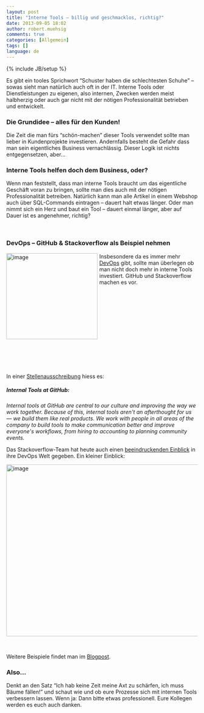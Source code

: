 ```yaml
---
layout: post
title: "Interne Tools – billig und geschmacklos, richtig?"
date: 2013-09-05 18:02
author: robert.muehsig
comments: true
categories: [Allgemein]
tags: []
language: de
---
```

{% include JB/setup %}
<p>Es gibt ein tooles Sprichwort “Schuster haben die schlechtesten Schuhe” – sowas sieht man natürlich auch oft in der IT. Interne Tools oder Dienstleistungen zu eigenen, also internen, Zwecken werden meist halbherzig oder auch gar nicht mit der nötigen Professionalität betrieben und entwickelt.</p> <h3>Die Grundidee – alles für den Kunden!</h3> <p>Die Zeit die man fürs “schön-machen” dieser Tools verwendet sollte man lieber in Kundenprojekte investieren. Andernfalls besteht die Gefahr dass man sein eigentliches Business vernachlässig. Dieser Logik ist nichts entgegensetzen, aber…</p> <h3>Interne Tools helfen doch dem Business, oder?</h3> <p>Wenn man feststellt, dass man interne Tools braucht um das eigentliche Geschäft voran zu bringen, sollte man dies auch mit der nötigen Professionalität betreiben. Natürlich kann man alle Artikel in einem Webshop auch über SQL-Commands eintragen – dauert halt etwas länger. Oder man nimmt sich ein Herz und baut ein Tool – dauert einmal länger, aber auf Dauer ist es angenehmer, richtig?</p> <p>&nbsp;</p> <h3>DevOps – GitHub &amp; Stackoverflow als Beispiel nehmen</h3> <p><a href="http://en.wikipedia.org/wiki/DevOps"><img title="image" style="border-top: 0px; border-right: 0px; border-bottom: 0px; margin: 0px 5px 0px 0px; border-left: 0px; display: inline" border="0" alt="image" src="{{BASE_PATH}}/assets/wp-images/image1919.png" width="240" align="left" height="227"></a>Insbesondere da es immer mehr <a href="http://en.wikipedia.org/wiki/DevOps">DevOps</a> gibt, sollte man überlegen ob man nicht doch mehr in interne Tools investiert. GitHub und Stackoverflow machen es vor.</p> <p>&nbsp;</p> <p>&nbsp;</p> <p>&nbsp;</p> <p>&nbsp;</p> <p>&nbsp;</p> <p>&nbsp;</p> <p>&nbsp;</p> <p>In einer <a href="https://jobs.github.com/positions/38bad1be-105a-11e3-8ccf-64433d98d63e">Stellenausschreibung</a> hiess es:</p> <h5><em>Internal Tools at GitHub:</em></h5> <p><em>Internal tools at GitHub are central to our culture and improving the way we work together. Because of this, internal tools aren't an afterthought for us — we build them like real products. We work with people in all areas of the company to build tools to make communication better and improve everyone's workflows, from hiring to accounting to planning community events.</em> <p>Das Stackoverflow-Team hat heute auch einen <a href="http://blog.serverfault.com/2013/09/05/homegrown-devops-tools-at-stack-exchange/">beeindruckenden Einblick</a> in ihre DevOps Welt gegeben. Ein kleiner Einblick:</p> <p><a href="http://blog.serverfault.com/2013/09/05/homegrown-devops-tools-at-stack-exchange/"><img title="image" style="border-top: 0px; border-right: 0px; border-bottom: 0px; border-left: 0px; display: inline" border="0" alt="image" src="{{BASE_PATH}}/assets/wp-images/image1920.png" width="578" height="453"></a> </p> <p>&nbsp;</p> <p>Weitere Beispiele findet man im <a href="http://blog.serverfault.com/2013/09/05/homegrown-devops-tools-at-stack-exchange/">Blogpost</a>.</p> <h3>Also…</h3> <p>Denkt an den Satz “Ich hab keine Zeit meine Axt zu schärfen, ich muss Bäume fällen!” und schaut wie und ob eure Prozesse sich mit internen Tools verbessern lassen. Wenn ja: Dann bitte etwas professionell. Eure Kollegen werden es euch auch danken.</p>
